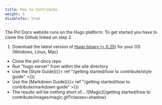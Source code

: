 ```yaml
---
title: How to Contribute
weight: 5
disableToc: true
---
```


The Pirl Docs website runs on the Hugo platform. To get started you have to clone the Github linked on step 2.

1. Download the latest version of [Hugo binary (> 0.25)](https://gohugo.io/getting-started/installing/) for your OS (Windows, Linux, Mac)
* Clone the pirl-docs repo
* Run "hugo server" from within the site directory
* Use the [Style Guide]({{< ref "/getting started/how to contribute/style guide" >}})
* Use the [Markdown Guide]({{< ref "/getting started/how to contribute/markdown guide" >}})
* The results will be nothing short of... ![Magic](/getting started/how to contribute/images/magic.gif?classes=shadow)
